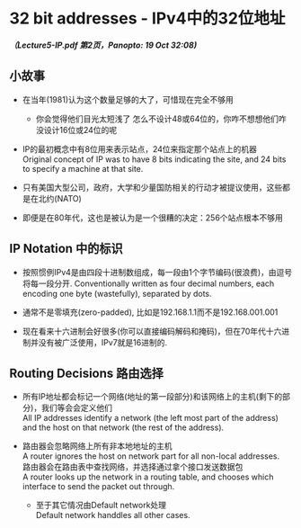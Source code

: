 # 32 bit addresses - IPv4中的32位地址
***（Lecture5-IP.pdf 第2页，Panopto: 19 Oct 32:08)*** 

## 小故事

* 在当年(1981)认为这个数量足够的大了，可惜现在完全不够用
	* 你会觉得他们目光太短浅了 怎么不设计48或64位的，你咋不想想他们咋没设计16位或24位的呢 

* IP的最初概念中有8位用来表示站点，24位来指定那个站点上的机器  
Original concept of IP was to have 8 bits indicating the site, and 24 bits to specify a machine at that site.

* 只有美国大型公司，政府，大学和少量国防相关的行动才被提议使用，这些都是在北约(NATO)

* 即便是在80年代，这也是被认为是一个很糟的决定：256个站点根本不够用

## IP Notation 中的标识

* 按照惯例IPv4是由四段十进制数组成，每一段由1个字节编码(很浪费)，由逗号将每一段分开. 
Conventionally written as four decimal numbers, each encoding one byte (wastefully), separated by dots.

* 通常不是零填充(zero-padded), 比如是192.168.1.1而不是192.168.001.001

* 现在看来十六进制会好很多(你可以直接编码解码和掩码)，但在70年代十六进制并没有被广泛使用，IPv7就是16进制的.

## Routing Decisions 路由选择

* 所有IP地址都会标记一个网络(地址的第一段部分)和该网络上的主机(剩下的部分)，我们等会会定义他们  
All IP addresses identify a network (the left most part of the address) and the host on that network (the rest of the address).

* 路由器会忽略网络上所有非本地地址的主机  
A router ignores the host on network part for all non-local addresses.  
路由器会在路由表中查找网络，并选择通过拿个接口发送数据包  
A router looks up the network in a routing table, and chooses which interface to send the packet out through.  
	* 至于其它情况由Default network处理  
	Default network handdles all other cases.